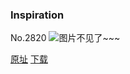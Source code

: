 ### Inspiration
No.2820
![图片不见了~~~](https://imgs.xkcd.com/comics/inspiration.png)

[原址](https://xkcd.com//2820) [下载](https://imgs.xkcd.com/comics/inspiration.png)

